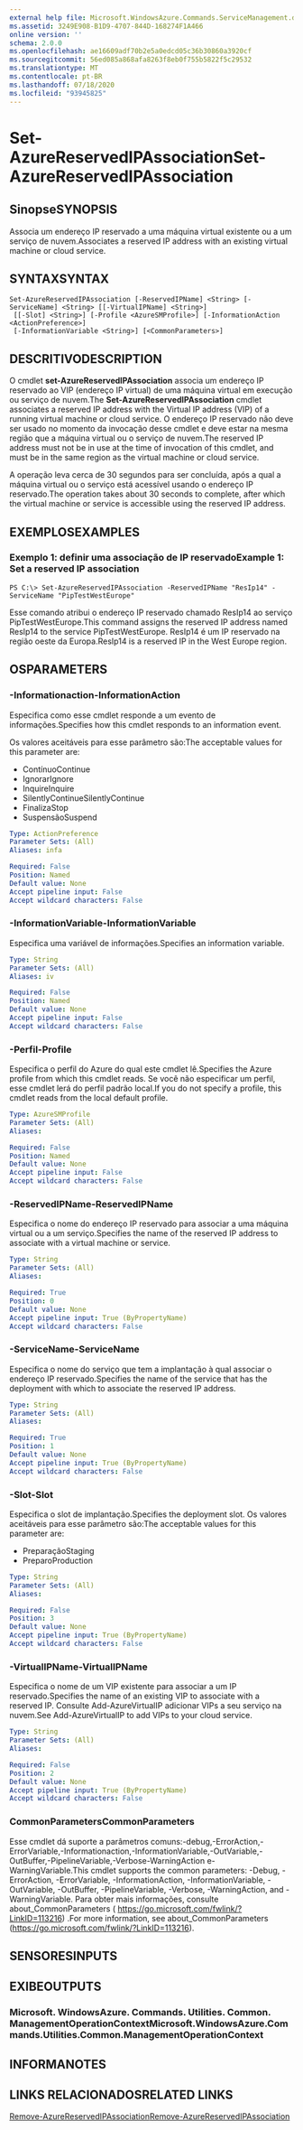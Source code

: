 ```yaml
---
external help file: Microsoft.WindowsAzure.Commands.ServiceManagement.dll-Help.xml
ms.assetid: 3249E908-B1D9-4707-844D-168274F1A466
online version: ''
schema: 2.0.0
ms.openlocfilehash: ae16609adf70b2e5a0edcd05c36b30860a3920cf
ms.sourcegitcommit: 56ed085a868afa8263f8eb0f755b5822f5c29532
ms.translationtype: MT
ms.contentlocale: pt-BR
ms.lasthandoff: 07/18/2020
ms.locfileid: "93945825"
---
```

# <span data-ttu-id="8c327-101">Set-AzureReservedIPAssociation</span><span class="sxs-lookup"><span data-stu-id="8c327-101">Set-AzureReservedIPAssociation</span></span>

## <span data-ttu-id="8c327-102">Sinopse</span><span class="sxs-lookup"><span data-stu-id="8c327-102">SYNOPSIS</span></span>
<span data-ttu-id="8c327-103">Associa um endereço IP reservado a uma máquina virtual existente ou a um serviço de nuvem.</span><span class="sxs-lookup"><span data-stu-id="8c327-103">Associates a reserved IP address with an existing virtual machine or cloud service.</span></span>

## <span data-ttu-id="8c327-104">SYNTAX</span><span class="sxs-lookup"><span data-stu-id="8c327-104">SYNTAX</span></span>

```
Set-AzureReservedIPAssociation [-ReservedIPName] <String> [-ServiceName] <String> [[-VirtualIPName] <String>]
 [[-Slot] <String>] [-Profile <AzureSMProfile>] [-InformationAction <ActionPreference>]
 [-InformationVariable <String>] [<CommonParameters>]
```

## <span data-ttu-id="8c327-105">DESCRITIVO</span><span class="sxs-lookup"><span data-stu-id="8c327-105">DESCRIPTION</span></span>
<span data-ttu-id="8c327-106">O cmdlet **set-AzureReservedIPAssociation** associa um endereço IP reservado ao VIP (endereço IP virtual) de uma máquina virtual em execução ou serviço de nuvem.</span><span class="sxs-lookup"><span data-stu-id="8c327-106">The **Set-AzureReservedIPAssociation** cmdlet associates a reserved IP address with the Virtual IP address (VIP) of a running virtual machine or cloud service.</span></span>
<span data-ttu-id="8c327-107">O endereço IP reservado não deve ser usado no momento da invocação desse cmdlet e deve estar na mesma região que a máquina virtual ou o serviço de nuvem.</span><span class="sxs-lookup"><span data-stu-id="8c327-107">The reserved IP address must not be in use at the time of invocation of this cmdlet, and must be in the same region as the virtual machine or cloud service.</span></span>

<span data-ttu-id="8c327-108">A operação leva cerca de 30 segundos para ser concluída, após a qual a máquina virtual ou o serviço está acessível usando o endereço IP reservado.</span><span class="sxs-lookup"><span data-stu-id="8c327-108">The operation takes about 30 seconds to complete, after which the virtual machine or service is accessible using the reserved IP address.</span></span>

## <span data-ttu-id="8c327-109">EXEMPLOS</span><span class="sxs-lookup"><span data-stu-id="8c327-109">EXAMPLES</span></span>

### <span data-ttu-id="8c327-110">Exemplo 1: definir uma associação de IP reservado</span><span class="sxs-lookup"><span data-stu-id="8c327-110">Example 1: Set a reserved IP association</span></span>
```
PS C:\> Set-AzureReservedIPAssociation -ReservedIPName "ResIp14" -ServiceName "PipTestWestEurope"
```

<span data-ttu-id="8c327-111">Esse comando atribui o endereço IP reservado chamado ResIp14 ao serviço PipTestWestEurope.</span><span class="sxs-lookup"><span data-stu-id="8c327-111">This command assigns the reserved IP address named ResIp14 to the service PipTestWestEurope.</span></span>
<span data-ttu-id="8c327-112">ResIp14 é um IP reservado na região oeste da Europa.</span><span class="sxs-lookup"><span data-stu-id="8c327-112">ResIp14 is a reserved IP in the West Europe region.</span></span>

## <span data-ttu-id="8c327-113">OS</span><span class="sxs-lookup"><span data-stu-id="8c327-113">PARAMETERS</span></span>

### <span data-ttu-id="8c327-114">-Informationaction</span><span class="sxs-lookup"><span data-stu-id="8c327-114">-InformationAction</span></span>
<span data-ttu-id="8c327-115">Especifica como esse cmdlet responde a um evento de informações.</span><span class="sxs-lookup"><span data-stu-id="8c327-115">Specifies how this cmdlet responds to an information event.</span></span>

<span data-ttu-id="8c327-116">Os valores aceitáveis para esse parâmetro são:</span><span class="sxs-lookup"><span data-stu-id="8c327-116">The acceptable values for this parameter are:</span></span>

- <span data-ttu-id="8c327-117">Contínuo</span><span class="sxs-lookup"><span data-stu-id="8c327-117">Continue</span></span>
- <span data-ttu-id="8c327-118">Ignorar</span><span class="sxs-lookup"><span data-stu-id="8c327-118">Ignore</span></span>
- <span data-ttu-id="8c327-119">Inquire</span><span class="sxs-lookup"><span data-stu-id="8c327-119">Inquire</span></span>
- <span data-ttu-id="8c327-120">SilentlyContinue</span><span class="sxs-lookup"><span data-stu-id="8c327-120">SilentlyContinue</span></span>
- <span data-ttu-id="8c327-121">Finaliza</span><span class="sxs-lookup"><span data-stu-id="8c327-121">Stop</span></span>
- <span data-ttu-id="8c327-122">Suspensão</span><span class="sxs-lookup"><span data-stu-id="8c327-122">Suspend</span></span>

```yaml
Type: ActionPreference
Parameter Sets: (All)
Aliases: infa

Required: False
Position: Named
Default value: None
Accept pipeline input: False
Accept wildcard characters: False
```

### <span data-ttu-id="8c327-123">-InformationVariable</span><span class="sxs-lookup"><span data-stu-id="8c327-123">-InformationVariable</span></span>
<span data-ttu-id="8c327-124">Especifica uma variável de informações.</span><span class="sxs-lookup"><span data-stu-id="8c327-124">Specifies an information variable.</span></span>

```yaml
Type: String
Parameter Sets: (All)
Aliases: iv

Required: False
Position: Named
Default value: None
Accept pipeline input: False
Accept wildcard characters: False
```

### <span data-ttu-id="8c327-125">-Perfil</span><span class="sxs-lookup"><span data-stu-id="8c327-125">-Profile</span></span>
<span data-ttu-id="8c327-126">Especifica o perfil do Azure do qual este cmdlet lê.</span><span class="sxs-lookup"><span data-stu-id="8c327-126">Specifies the Azure profile from which this cmdlet reads.</span></span>
<span data-ttu-id="8c327-127">Se você não especificar um perfil, esse cmdlet lerá do perfil padrão local.</span><span class="sxs-lookup"><span data-stu-id="8c327-127">If you do not specify a profile, this cmdlet reads from the local default profile.</span></span>

```yaml
Type: AzureSMProfile
Parameter Sets: (All)
Aliases: 

Required: False
Position: Named
Default value: None
Accept pipeline input: False
Accept wildcard characters: False
```

### <span data-ttu-id="8c327-128">-ReservedIPName</span><span class="sxs-lookup"><span data-stu-id="8c327-128">-ReservedIPName</span></span>
<span data-ttu-id="8c327-129">Especifica o nome do endereço IP reservado para associar a uma máquina virtual ou a um serviço.</span><span class="sxs-lookup"><span data-stu-id="8c327-129">Specifies the name of the reserved IP address to associate with a virtual machine or service.</span></span>

```yaml
Type: String
Parameter Sets: (All)
Aliases: 

Required: True
Position: 0
Default value: None
Accept pipeline input: True (ByPropertyName)
Accept wildcard characters: False
```

### <span data-ttu-id="8c327-130">-ServiceName</span><span class="sxs-lookup"><span data-stu-id="8c327-130">-ServiceName</span></span>
<span data-ttu-id="8c327-131">Especifica o nome do serviço que tem a implantação à qual associar o endereço IP reservado.</span><span class="sxs-lookup"><span data-stu-id="8c327-131">Specifies the name of the service that has the deployment with which to associate the reserved IP address.</span></span>

```yaml
Type: String
Parameter Sets: (All)
Aliases: 

Required: True
Position: 1
Default value: None
Accept pipeline input: True (ByPropertyName)
Accept wildcard characters: False
```

### <span data-ttu-id="8c327-132">-Slot</span><span class="sxs-lookup"><span data-stu-id="8c327-132">-Slot</span></span>
<span data-ttu-id="8c327-133">Especifica o slot de implantação.</span><span class="sxs-lookup"><span data-stu-id="8c327-133">Specifies the deployment slot.</span></span>
<span data-ttu-id="8c327-134">Os valores aceitáveis para esse parâmetro são:</span><span class="sxs-lookup"><span data-stu-id="8c327-134">The acceptable values for this parameter are:</span></span>

- <span data-ttu-id="8c327-135">Preparação</span><span class="sxs-lookup"><span data-stu-id="8c327-135">Staging</span></span>
- <span data-ttu-id="8c327-136">Preparo</span><span class="sxs-lookup"><span data-stu-id="8c327-136">Production</span></span>

```yaml
Type: String
Parameter Sets: (All)
Aliases: 

Required: False
Position: 3
Default value: None
Accept pipeline input: True (ByPropertyName)
Accept wildcard characters: False
```

### <span data-ttu-id="8c327-137">-VirtualIPName</span><span class="sxs-lookup"><span data-stu-id="8c327-137">-VirtualIPName</span></span>
<span data-ttu-id="8c327-138">Especifica o nome de um VIP existente para associar a um IP reservado.</span><span class="sxs-lookup"><span data-stu-id="8c327-138">Specifies the name of an existing VIP to associate with a reserved IP.</span></span>
<span data-ttu-id="8c327-139">Consulte Add-AzureVirtualIP adicionar VIPs a seu serviço na nuvem.</span><span class="sxs-lookup"><span data-stu-id="8c327-139">See Add-AzureVirtualIP to add VIPs to your cloud service.</span></span>

```yaml
Type: String
Parameter Sets: (All)
Aliases: 

Required: False
Position: 2
Default value: None
Accept pipeline input: True (ByPropertyName)
Accept wildcard characters: False
```

### <span data-ttu-id="8c327-140">CommonParameters</span><span class="sxs-lookup"><span data-stu-id="8c327-140">CommonParameters</span></span>
<span data-ttu-id="8c327-141">Esse cmdlet dá suporte a parâmetros comuns:-debug,-ErrorAction,-ErrorVariable,-Informationaction,-InformationVariable,-OutVariable,-OutBuffer,-PipelineVariable,-Verbose-WarningAction e-WarningVariable.</span><span class="sxs-lookup"><span data-stu-id="8c327-141">This cmdlet supports the common parameters: -Debug, -ErrorAction, -ErrorVariable, -InformationAction, -InformationVariable, -OutVariable, -OutBuffer, -PipelineVariable, -Verbose, -WarningAction, and -WarningVariable.</span></span> <span data-ttu-id="8c327-142">Para obter mais informações, consulte about_CommonParameters ( https://go.microsoft.com/fwlink/?LinkID=113216) .</span><span class="sxs-lookup"><span data-stu-id="8c327-142">For more information, see about_CommonParameters (https://go.microsoft.com/fwlink/?LinkID=113216).</span></span>

## <span data-ttu-id="8c327-143">SENSORES</span><span class="sxs-lookup"><span data-stu-id="8c327-143">INPUTS</span></span>

## <span data-ttu-id="8c327-144">EXIBE</span><span class="sxs-lookup"><span data-stu-id="8c327-144">OUTPUTS</span></span>

### <span data-ttu-id="8c327-145">Microsoft. WindowsAzure. Commands. Utilities. Common. ManagementOperationContext</span><span class="sxs-lookup"><span data-stu-id="8c327-145">Microsoft.WindowsAzure.Commands.Utilities.Common.ManagementOperationContext</span></span>

## <span data-ttu-id="8c327-146">INFORMA</span><span class="sxs-lookup"><span data-stu-id="8c327-146">NOTES</span></span>

## <span data-ttu-id="8c327-147">LINKS RELACIONADOS</span><span class="sxs-lookup"><span data-stu-id="8c327-147">RELATED LINKS</span></span>

[<span data-ttu-id="8c327-148">Remove-AzureReservedIPAssociation</span><span class="sxs-lookup"><span data-stu-id="8c327-148">Remove-AzureReservedIPAssociation</span></span>](./Remove-AzureReservedIPAssociation.md)


